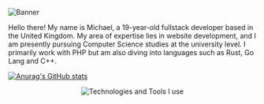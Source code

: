 ![Banner](https://i.imgur.com/SrwWPaI.png)

Hello there! My name is Michael, a 19-year-old fullstack developer based in the United Kingdom. My area of expertise lies in website development, and I am presently pursuing Computer Science studies at the university level. I primarily work with PHP but am also diving into languages such as Rust, Go Lang and C++.

[![Anurag's GitHub stats](https://github-readme-stats.vercel.app/api?username=akkiiko)](https://github.com/anuraghazra/github-readme-stats)

<div align="center">
    <img src="https://skillicons.dev/icons?i=html,css,js,php,react,rust,sqlite,stackoverflow,tailwind,unity,vscode,wordpress,github,bootstrap,figma,xd,cpp,cloudflare,discord,ae,azure,aws&perline=8" alt="Technologies and Tools I use" />
</div>